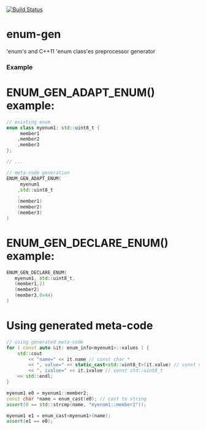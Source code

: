 [![Build Status](https://travis-ci.org/niXman/enum-gen.svg?branch=master)](https://travis-ci.org/niXman/enum-gen)

enum-gen
========

'enum's and C++11 'enum class'es preprocessor generator

### Example
# ENUM_GEN_ADAPT_ENUM() example:
```cpp
// existing enum
enum class myenum1: std::uint8_t {
	 member1
	,member2
	,member3
};

// ...

// meta-code generation
ENUM_GEN_ADAPT_ENUM(
	 myenum1
	,std::uint8_t
	,
	(member1)
	(member2)
	(member3)
)
```

# ENUM_GEN_DECLARE_ENUM() example:
```cpp
ENUM_GEN_DECLARE_ENUM(
   myenum1, std::uint8_t,
   (member1,2)
   (member2)
   (member3,0x44)
)
```

# Using generated meta-code
```cpp
// using generated meta-code
for ( const auto &it: enum_info<myenum1>::values ) {
	std::cout
		<< "name=" << it.name // const char *
		<< ", value=" << static_cast<std::uint8_t>(it.value) // const myenum1, cast to underlying type
		<< ", ivalue=" << it.ivalue // const std::uint8_t
	<< std::endl;
}

myenum1 e0 = myenum1::member2;
const char *name = enum_cast(e0); // cast to string
assert(0 == std::strcmp(name, "myenum1::member2"));

myenum1 e1 = enum_cast<myenum1>(name);
assert(e1 == e0);
```

